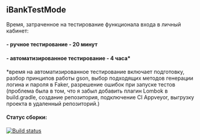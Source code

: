 ## iBankTestMode

Время, затраченное на тестирование функционала входа в личный кабинет:
#### - ручное тестирование - 20 минут
#### - автоматизированное тестирование - 4 часа*

*время на автоматизированное тестирование включает подготовку, разбор принципов работы gson, выбор
подходящих методов генерации логина и пароля в Faker, разрешение ошибок при запуске тестов (проблема
была в том, что я забыл добавить плагин Lombok в build.gradle, создание репозитория, подключение CI
Appveyor, выгрузку проекта в удаленный репозиторий.)

#### Статус сборки:
[![Build status](https://ci.appveyor.com/api/projects/status/ejm3d8238ukpn08u/branch/main?svg=true)](https://ci.appveyor.com/project/fps-git/ibanktestmode/branch/main)
